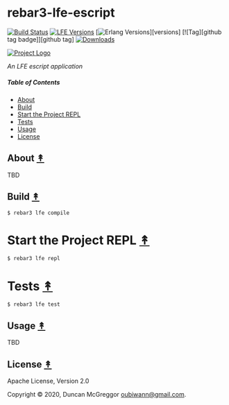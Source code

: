 # rebar3-lfe-escript

[![Build Status][travis badge]][travis]
[![LFE Versions][lfe badge]][lfe]
[![Erlang Versions][erlang badge]][versions]
[![Tag][github tag badge]][github tag]
[![Downloads][hex downloads]][hex package]

[![Project Logo][logo]][logo-large]

*An LFE escript application*

##### Table of Contents

* [About](#about-)
* [Build](#build-)
* [Start the Project REPL](#start-the-repl-)
* [Tests](#tests-)
* [Usage](#usage-)
* [License](#license-)

## About [&#x219F;](#table-of-contents)

TBD

## Build [&#x219F;](#table-of-contents)

```shell
$ rebar3 lfe compile
```

# Start the Project REPL [&#x219F;](#table-of-contents)

```shell
$ rebar3 lfe repl
```

# Tests [&#x219F;](#table-of-contents)

```shell
$ rebar3 lfe test
```

## Usage [&#x219F;](#table-of-contents)

TBD

## License [&#x219F;](#table-of-contents)

Apache License, Version 2.0

Copyright © 2020, Duncan McGreggor <oubiwann@gmail.com>.

<!-- Named page links below: /-->

[logo]: https://avatars1.githubusercontent.com/u/3434967?s=250
[logo-large]: https://avatars1.githubusercontent.com/u/3434967
[github]: https://github.com/ORG/rebar3-lfe-escript
[gitlab]: https://gitlab.com/ORG/rebar3-lfe-escript
[travis]: https://travis-ci.org/ORG/rebar3-lfe-escript
[travis badge]: https://img.shields.io/travis/ORG/rebar3-lfe-escript.svg
[gh-actions-badge]: https://github.com/ORG/rebar3-lfe-escript/workflows/Go/badge.svg
[gh-actions]: https://github.com/ORG/rebar3-lfe-escript/actions
[lfe]: https://github.com/rvirding/lfe
[lfe badge]: https://img.shields.io/badge/lfe-1.3.0-blue.svg
[erlang badge]: https://img.shields.io/badge/erlang-19%20to%2023-blue.svg
[version]: https://github.com/ORG/rebar3-lfe-escript/blob/master/.travis.yml
[github tags]: https://github.com/ORG/rebar3-lfe-escript/tags
[github tags badge]: https://img.shields.io/github/tag/ORG/rebar3-lfe-escript.svg
[github downloads]: https://img.shields.io/github/downloads/ORG/rebar3-lfe-escript/total.svg
[hex badge]: https://img.shields.io/hexpm/v/rebar3-lfe-escript.svg?maxAge=2592000
[hex package]: https://hex.pm/packages/rebar3-lfe-escript
[hex downloads]: https://img.shields.io/hexpm/dt/rebar3-lfe-escript.svg
